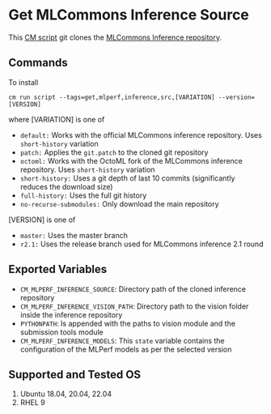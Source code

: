 # Get MLCommons Inference Source
This [CM script](https://github.com/mlcommons/ck/blob/master/cm/docs/specs/script.md) git clones the [MLCommons Inference repository](https://github.com/mlcommons/inference).

## Commands
To install
```
cm run script --tags=get,mlperf,inference,src,[VARIATION] --version=[VERSION] 
```
where [VARIATION] is one of
* `default:` Works with the official MLCommons inference repository. Uses `short-history` variation
* `patch:` Applies the `git.patch` to the cloned git repository
* `octoml:` Works with the OctoML fork of the MLCommons inference repository. Uses `short-history` variation
* `short-history:` Uses a git depth of last 10 commits (significantly reduces the download size)
* `full-history:` Uses the full git history
* `no-recurse-submodules:` Only download the main repository

[VERSION] is one of
* `master:` Uses the master branch 
* `r2.1:`  Uses the release branch used for MLCommons inference 2.1 round

## Exported Variables
* `CM_MLPERF_INFERENCE_SOURCE`: Directory path of the cloned inference repository
* `CM_MLPERF_INFERENCE_VISION_PATH`: Directory path to the vision folder inside the inference repository
* `PYTHONPATH`: Is appended with the paths to vision module and the submission tools module
* `CM_MLPERF_INFERENCE_MODELS`: This `state` variable contains the configuration of the MLPerf models as per the selected version

## Supported and Tested OS
1. Ubuntu 18.04, 20.04, 22.04
2. RHEL 9
